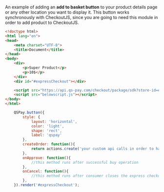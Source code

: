 An example of adding an **add to basket button** to your product details page or any other location you want to display it.
This button works synchronously with CheckoutJS, since you are going to need this module in order to add product to CheckoutJS. 


```HTML
<!doctype html>
<html lang="en">
<head>
    <meta charset="UTF-8">
    <title>Document</title>
</head>
<body>
    <div>
        <p>Super Product</p>
        <p>10$</p>
    </div>
    <div id="#expressCheckout"></div>

    <script src="https://api.qs-pay.com/checkout/package/sdk?store-id=ee7bdc31-8c13-4111-9225-cb780b46e1a1&locale=en_US"></script>
    <script src="belowscript.js"></script>
</body>
</html>
```

```javascript
    QSPay.button({
        style: {
            layout: 'horizontal',
            color: 'light',
            shape: 'rect',
            label: 'qspay'
        },
        createOrder: function(){
            return actions.create('your custom api calls in order to have a product JSON here')
        },
        onApprove: function(){
            //this method runs after successful buy operation
        },
        onCancel: function(){
            //this method runs after consumer closes the express checkout or fails the payment then bails.
        },
    }).render('#expressCheckout');
```
